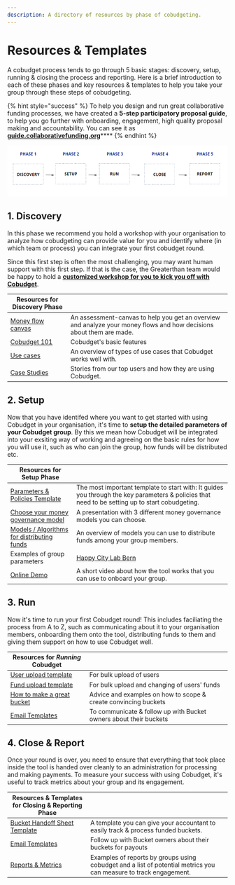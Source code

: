 ```yaml
---
description: A directory of resources by phase of cobudgeting.
---
```


# Resources & Templates

A cobudget process tends to go through 5 basic stages: discovery, setup, running & closing the process and reporting. Here is a brief introduction to each of these phases and key resources & templates to help you take your group through these steps of cobudgeting.

{% hint style="success" %}
To help you design and run great collaborative funding processes, we have created a **5-step participatory proposal guide**, to help you go further with onboarding, engagement, high quality proposal making and accountability. You can see it as [**guide.collaborativefunding.org**](https://guide.collaborativefunding.org/)****
{% endhint %}

![](../.gitbook/assets/phasescobudget.png)

## 1. Discovery

In this phase we recommend you hold a workshop with your organisation to analyze how cobudgeting can provide value for you and identify where (in which team or process) you can integrate your first cobudget round.

Since this first step is often the most challenging, you may want human support with this first step. If that is the case, the Greaterthan team would be happy to hold a [**customized workshop for you to kick you off with Cobudget**](https://greaterthan.finance/cobudget).

| [ ](../more-collaborative-funding-tools/the-money-flow-canvas.md)**Resources for Discovery Phase**                                   |                                                                                                                      |
| ------------------------------------------------------------------------------------------------------------------------------------ | -------------------------------------------------------------------------------------------------------------------- |
| [Money flow canvas](https://greaterthan.gitbooks.io/greaterthan-s-guide-to-collaborative-finance/content/the-money-flow-canvas.html) | An assessment-canvas to help you get an overview and analyze your money flows and how decisions about them are made. |
| [Cobudget 101](../cobudget-basics.md)                                                                                                | Cobudget's basic features                                                                                            |
| [Use cases](cobudget-use-cases.md)                                                                                                   | An overview of types of use cases that Cobudget works well with.                                                     |
| [Case Studies](../case-studies/)                                                                                                     | Stories from our top users and how they are using Cobudget.                                                          |

## 2. Setup

Now that you have identifed where you want to get started with using Cobudget in your organisation, it's time to **setup the detailed parameters of your Cobudget group**. By this we mean how Cobudget will be integrated into your exsiting way of working and agreeing on the basic rules for how you will use it, such as who can join the group, how funds will be distributed etc.

| **Resources for Setup Phase**                                                                                                                  |                                                                                                                                                    |
| ---------------------------------------------------------------------------------------------------------------------------------------------- | -------------------------------------------------------------------------------------------------------------------------------------------------- |
| [Parameters & Policies Template](https://docs.google.com/document/d/1yK8A3HoT8Yd7ElYKfuccRibgCXb\_yEj5Pu8WFMPAUts/edit)                        | The most important template to start with: It guides you through the key parameters & policies that need to be setting up to start cobudgeting.    |
| [Choose your money governance model](https://www.slideshare.net/Greaterthanfinance/money-governance-models-for-cobudget)                       | A presentation with 3 different money governance models you can choose.                                                                            |
| [Models / Algorithms for distributing funds](https://docs.google.com/document/d/1dzQynmlx2HojdSDr7rbHjrNvFo78NQccyxvxNK4nwRE/edit?usp=sharing) | An overview of models you can use to distribute funds among your group members.                                                                    |
| Examples of group parameters                                                                                                                   | [Happy City Lab Bern](https://amanitas.gitbooks.io/amanitas-handbook/content/cobudget-collaborative-funding/prototype-1-with-house-residents.html) |
| [Online Demo](https://youtu.be/8d1zrxNgFS8)                                                                                                    | A short video about how the tool works that you can use to onboard your group.                                                                     |

## 3. Run

Now it's time to run your first Cobudget round! This includes faciliating the process from A to Z, such as communicating about it to your organisation members, onboarding them onto the tool, distributing funds to them and giving them support on how to use Cobudget well.

| **Resources for **_**Running**_** Cobudget**                                                                                    |                                                                    |
| ------------------------------------------------------------------------------------------------------------------------------- | ------------------------------------------------------------------ |
| [User upload template](https://docs.google.com/spreadsheets/d/1gyetC5knE7wFbNuPGQBmKuSi055il9mAOoaglGV6-0w/edit#gid=0)          | For bulk upload of users                                           |
| [Fund upload template](https://docs.google.com/spreadsheets/d/1gyetC5knE7wFbNuPGQBmKuSi055il9mAOoaglGV6-0w/edit#gid=1129322247) | For bulk upload and changing of users' funds                       |
| [How to make a great bucket](./)                                                                                                | Advice and examples on how to scope & create convincing buckets    |
| [Email Templates](https://docs.google.com/document/d/1auFX\_B0uemW22LNd\_8uvHubRQ6T\_Li\_JSaukS6uMHwg/edit)                     | To communicate & follow up with Bucket owners about their buckets  |

## 4. Close & Report

Once your round is over, you need to ensure that everything that took place inside the tool is handed over cleanly to an administration for processing and making payments. To measure your success with using Cobudget, it's useful to track metrics about your group and its engagement.

| **Resources & Templates for Closing & Reporting Phase**                                                                    |                                                                                                                   |
| -------------------------------------------------------------------------------------------------------------------------- | ----------------------------------------------------------------------------------------------------------------- |
| [Bucket Handoff Sheet Template](https://docs.google.com/spreadsheets/d/1gbqW2yJxNG7G7\_B-oKbwQG0OoEiJY6pPTUppilORsyU/edit) | A template you can give your accountant to easily track & process funded buckets.                                 |
| [Email Templates](https://docs.google.com/document/d/1auFX\_B0uemW22LNd\_8uvHubRQ6T\_Li\_JSaukS6uMHwg/edit)                | Follow up with Bucket owners about their buckets for payouts                                                      |
| [Reports & Metrics](https://docs.google.com/document/d/12YsZKYzUHEk9pXXECrwg6xs4ZdkYJTzszJwMowe3M0Y/edit)                  | Examples of reports by groups using cobudget and a list of potential metrics you can measure to track engagement. |

